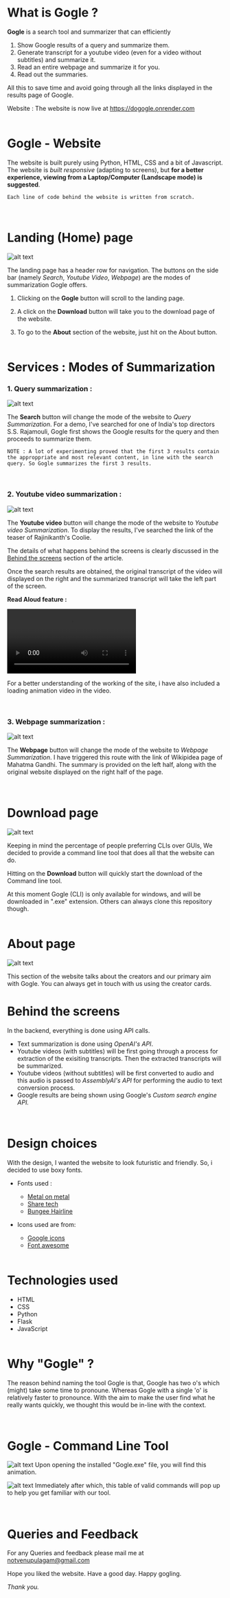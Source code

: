 # What is Gogle ? 

**Gogle** is a search tool and summarizer that can efficiently
 1. Show Google results of a query and summarize them.
 2. Generate transcript for a youtube video (even for a video without subtitles) and summarize it.
 3. Read an entire webpage and summarize it for you.
 4. Read out the summaries.

All this to save time and avoid going through all the links displayed in the results page of Google. 

Website : The website is now live at <a href=https://dogogle.onrender.com>https://dogogle.onrender.com</a><br><br>


# Gogle - Website

The website is built purely using Python, HTML, CSS and a bit of Javascript. The website is *built responsive* (adapting to screens), but **for a better experience, viewing from a Laptop/Computer (Landscape mode) is suggested**.
<br>

    Each line of code behind the website is written from scratch.
<br>

# Landing (Home) page

![alt text](https://github.com/thepropotato/Gogle/blob/main/readme-images/home.png)

The landing page has a header row for navigation. The buttons on the side bar (namely *Search*, *Youtube Video*, *Webpage*) are the modes of summarization Gogle offers.

1. Clicking on the **Gogle** button will scroll to the landing page.

2. A click on the **Download** button will take you to the download page of the website.

3. To go to the **About** section of the website, just hit on the About button.<br><br>

# Services : Modes of Summarization

<h3>1. Query summarization :</h3>

![alt text](https://github.com/thepropotato/Gogle/blob/main/readme-images/query-search.png)

The **Search** button will change the mode of the website to *Query Summarization*. For a demo, I've searched for one of India's top directors S.S. Rajamouli, Gogle first shows the Google results for the query and then proceeds to summarize them.

    NOTE : A lot of experimenting proved that the first 3 results contain the approppriate and most relevant content, in line with the search query. So Gogle summarizes the first 3 results. 

<br>

<h3>2. Youtube video summarization :</h3>

![alt text](https://github.com/thepropotato/Gogle/blob/main/readme-images/youtube-video.png)

The **Youtube video** button will change the mode of the website to *Youtube video Summarization*. To display the results, I've searched the link of the teaser of Rajinikanth's Coolie.

The details of what happens behind the screens is clearly discussed in the [Behind the screens](#back-end) section of the article.

Once the search results are obtained, the original transcript of the video will displayed on the right and the summarized transcript will take the left part of the screen.

**Read Aloud feature :**

<video controls>
    <source src="https://raw.githubusercontent.com/thepropotato/Gogle/575dc31f0a44135ac38f2c537e35cbbd8c5911a9/readme-images/demo.mp4" type="video/mp4">
    Your browser does not support the video tag.
</video>

For a better understanding of the working of the site, i have also included a loading animation video in the video.

<br>

<h3>3. Webpage summarization :</h3>

![alt text](https://github.com/thepropotato/Gogle/blob/main/readme-images/webpage.png)

The **Webpage** button will change the mode of the website to *Webpage Summarization*. I have triggered this route with the link of Wikipidea page of Mahatma Gandhi. The summary is provided on the left half, along with the original website displayed on the right half of the page.

<br>

# Download page

![alt text](https://github.com/thepropotato/Gogle/blob/main/readme-images/download.png)

Keeping in mind the percentage of people preferring CLIs over GUIs, We decided to provide a command line tool that does all that the website can do.

Hitting on the **Download** button will quickly start the download of the Command line tool. 

At this moment Gogle (CLI) is only available for windows, and will be downloaded in ".exe" extension. Others can always clone this repository though.<br><br>

# About page

![alt text](https://github.com/thepropotato/Gogle/blob/main/readme-images/about.png)

This section of the website talks about the creators and our primary aim with Gogle. You can always get in touch with us using the creator cards.
<br>

<h1 id="back-end">Behind the screens</h1>

In the backend, everything is done using API calls.

- Text summarization is done using *OpenAI's API*.
- Youtube videos (with subtitles) will be first going through a process for extraction of the exisiting transcripts. Then the extracted transcripts will be summarized.
- Youtube videos (without subtitles) will be first converted to audio and this audio is passed to *AssemblyAI's API* for performing the audio to text conversion process.
- Google results are being shown using Google's *Custom search engine API.*

<br>

# Design choices

With the design, I wanted the website to look futuristic and friendly. So, i decided to use boxy fonts.

- Fonts used :
    - <a href="https://www.urbanfonts.com/fonts/Metal_On_Metal.font">Metal on metal</a>
    - <a href="fonts.google.com/specimen/Share+Tech">Share tech</a>
    - <a href="https://fonts.google.com/specimen/Bungee+Hairline">Bungee Hairline</a>

- Icons used are from:
    - <a href="https://fonts.google.com/icons">Google icons</a>
    - <a href="https://fontawesome.com/icons">Font awesome</a> 
<br><br>


# Technologies used

- HTML
- CSS
- Python
- Flask
- JavaScript <br><br>

# Why "Gogle" ?

The reason behind naming the tool Gogle is that, Google has two o's which (might) take some time to pronoune. Whereas Gogle with a single 'o' is relatively faster to pronounce. With the aim to make the user find what he really wants quickly, we thought this would be in-line with the context.

<br>

# Gogle - Command Line Tool

![alt text](https://github.com/thepropotato/Gogle/blob/main/readme-images/CLI-1.png)
Upon opening the installed "Gogle.exe" file, you will find this animation.

![alt text](https://github.com/thepropotato/Gogle/blob/main/readme-images/CLI-2.png)
Immediately after which, this table of valid commands will pop up to help you get familiar with our tool.

<br>

# Queries and Feedback

For any Queries and feedback please mail me at notvenupulagam@gmail.com

Hope you liked the website. Have a good day. Happy gogling.

*Thank you.*
